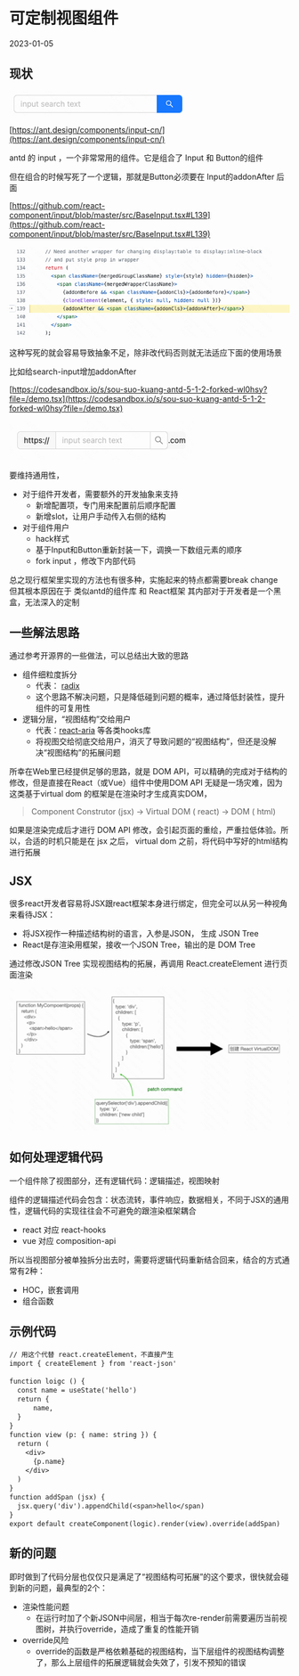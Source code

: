 # 可定制视图组件
2023-01-05

## 现状
![image.png](/images/23-1.png)

[https://ant.design/components/input-cn/](https://ant.design/components/input-cn/)

antd 的 input ，一个非常常用的组件。它是组合了 Input 和 Button的组件

但在组合的时候写死了一个逻辑，那就是Button必须要在 Input的addonAfter 后面

[https://github.com/react-component/input/blob/master/src/BaseInput.tsx#L139](https://github.com/react-component/input/blob/master/src/BaseInput.tsx#L139)

![image.png](/images/23-2.png)

这种写死的就会容易导致抽象不足，除非改代码否则就无法适应下面的使用场景

比如给search-input增加addonAfter

[https://codesandbox.io/s/sou-suo-kuang-antd-5-1-2-forked-wl0hsy?file=/demo.tsx](https://codesandbox.io/s/sou-suo-kuang-antd-5-1-2-forked-wl0hsy?file=/demo.tsx)

![image.png](/images/23-3.png)

要维持通用性，

- 对于组件开发者，需要额外的开发抽象来支持
   - 新增配置项，专门用来配置前后顺序配置
   - 新增slot，让用户手动传入右侧的结构
- 对于组件用户
   - hack样式
   - 基于Input和Button重新封装一下，调换一下数组元素的顺序
   - fork input ，修改下内部代码

总之现行框架里实现的方法也有很多种，实施起来的特点都需要break change<br />但其根本原因在于 类似antd的组件库 和 React框架 其内部对于开发者是一个黑盒，无法深入的定制

## 一些解法思路
通过参考开源界的一些做法，可以总结出大致的思路

- 组件细粒度拆分
   - 代表： [radix](https://www.radix-ui.com/docs/primitives/components/alert-dialog)  
   - 这个思路不解决问题，只是降低碰到问题的概率，通过降低封装性，提升组件的可复用性
- 逻辑分层，“视图结构”交给用户
   - 代表：[react-aria](https://react-spectrum.adobe.com/react-aria/) 等各类hooks库
   - 将视图交给彻底交给用户，消灭了导致问题的“视图结构”，但还是没解决“视图结构”的拓展问题

所幸在Web里已经提供足够的思路，就是 DOM API，可以精确的完成对于结构的修改，但是直接在React（或Vue）组件中使用DOM API 无疑是一场灾难，因为这类基于virtual dom 的框架是在渲染时才生成真实DOM，

>  Component Construtor (jsx) -> Virtual DOM ( react) -> DOM ( html)


如果是渲染完成后才进行 DOM API 修改，会引起页面的重绘，严重拉低体验。所以，合适的时机只能是在  jsx 之后， virtual dom 之前，将代码中写好的html结构进行拓展

## JSX
很多react开发者容易将JSX跟react框架本身进行绑定，但完全可以从另一种视角来看待JSX：

- 将JSX视作一种描述结构树的语言，入参是JSON， 生成 JSON Tree
- React是存渲染用框架，接收一个JSON Tree，输出的是 DOM Tree

通过修改JSON Tree 实现视图结构的拓展，再调用 React.createElement 进行页面渲染

![image.png](/images/23-4.png)

## 如何处理逻辑代码
一个组件除了视图部分，还有逻辑代码：逻辑描述，视图映射

组件的逻辑描述代码会包含：状态流转，事件响应，数据相关，不同于JSX的通用性，逻辑代码的实现往往会不可避免的跟渲染框架耦合

- react 对应 react-hooks
- vue 对应 composition-api

所以当视图部分被单独拆分出去时，需要将逻辑代码重新结合回来，结合的方式通常有2种：

- HOC，嵌套调用
- 组合函数

## 示例代码
```
// 用这个代替 react.createElement，不直接产生
import { createElement } from 'react-json'

function loigc () {
  const name = useState('hello')
  return {
	  name,
  }
}
function view (p: { name: string }) {
  return (
    <div>
      {p.name}
    </div>
  )
}
function addSpan (jsx) {
  jsx.query('div').appendChild(<span>hello</span)
}
export default createComponent(logic).render(view).override(addSpan)
```

## 新的问题
即时做到了代码分层也仅仅只是满足了“视图结构可拓展”的这个要求，很快就会碰到新的问题，最典型的2个：

- 渲染性能问题
   - 在运行时加了个新JSON中间层，相当于每次re-render前需要遍历当前视图树，并执行override，造成了重复的性能开销
- override风险
   - override的函数是严格依赖基础的视图结构，当下层组件的视图结构调整了，那么上层组件的拓展逻辑就会失效了，引发不预知的错误

